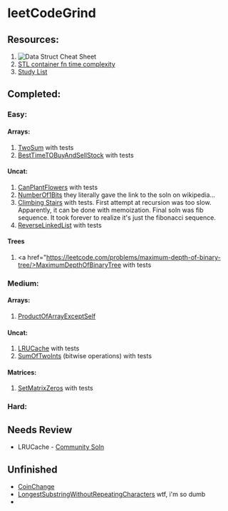 # leetCodeGrind

## Resources:
1. <img src="https://i.stack.imgur.com/k0Iuh.png" alt="Data Struct Cheat Sheet">
2. <a href="https://users.cs.northwestern.edu/~riesbeck/programming/c++/stl-summary.html#set">STL container fn time complexity</a>
3. <a href="https://www.teamblind.com/post/New-Year-Gift---Curated-List-of-Top-100-LeetCode-Questions-to-Save-Your-Time-OaM1orEU">Study List</a>

## Completed:
### Easy:
#### Arrays:
1. <a href="https://leetcode.com/problems/two-sum/">TwoSum</a> with tests
1. <a href="https://leetcode.com/problems/best-time-to-buy-and-sell-stock/">BestTimeTOBuyAndSellStock</a> with tests

#### Uncat:
1. <a href="https://leetcode.com/problems/can-place-flowers/">CanPlantFlowers</a> with tests
1. <a href="https://leetcode.com/problems/number-of-1-bits/">NumberOf1Bits</a> they literally gave the link to the soln on wikipedia...
1. <a href="https://leetcode.com/problems/climbing-stairs"> Climbing Stairs</a> with tests. First attempt at recursion was too slow. Apparently, it can be done with memoization. Final soln was fib sequence. It took forever to realize it's just the fibonacci sequence. 
1. <a href="https://leetcode.com/problems/reverse-linked-list/">ReverseLinkedList</a> with tests
   
#### Trees
1. <a href="https://leetcode.com/problems/maximum-depth-of-binary-tree/>MaximumDepthOfBinaryTree</a> with tests

### Medium:
#### Arrays:
1. <a href="https://leetcode.com/problems/product-of-array-except-self/">ProductOfArrayExceptSelf</a>

#### Uncat:
1. <a href="https://leetcode.com/problems/lru-cache/">LRUCache</a> with tests
1. <a href="https://leetcode.com/problems/sum-of-two-integers/">SumOfTwoInts<a/> (bitwise operations) with tests
   
#### Matrices:
1. <a href="https://leetcode.com/problems/set-matrix-zeroes/">SetMatrixZeros</a> with tests

### Hard:

## Needs Review 
- LRUCache - <a href="https://leetcode.com/problems/lru-cache/discuss/45912/Clean-Short-Standard-C%2B%2B-solution-NOT-writing-C-in-C%2B%2B-like-all-other-lengthy-ones">Community Soln</a>

## Unfinished
- <a href="https://leetcode.com/problems/coin-change/">CoinChange</a>
- <a href="https://leetcode.com/problems/longest-substring-without-repeating-characters/">LongestSubstringWithoutRepeatingCharacters</a> wtf, i'm so dumb
- 